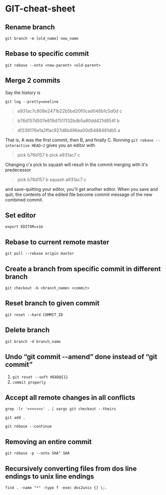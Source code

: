 # GIT-cheat-sheet

## Rename branch
`git branch -m [old_name] new_name`
## Rebase to specific commit
`git rebase --onto <new-parent> <old-parent>`
## Merge 2 commits
Say the history is

`git log --pretty=oneline`

> a931ac7c808e2471b22b5bd20f0cad046b1c5d0d c

> b76d157d507e819d7511132bdb5a80dd421d854f b

> df239176e1a2ffac927d8b496ea00d5488481db5 a

That is, A was the first commit, then B, and finally C.
Running `git rebase --interactive HEAD~2` gives you an editor with

> pick b76d157 b
> pick a931ac7 c

Changing c's pick to squash will result in the commit merging with it's predecessor

> pick b76d157 b
> squash a931ac7 c

and save-quitting your editor, you'll get another editor. When you save and quit, the contents of the edited file become commit message of the new combined commit.
## Set editor
`export EDITOR=vim`
## Rebase to current remote master
`git pull --rebase origin master`
## Create a branch from specific commit in different branch
`git checkout -b <branch_name> <commit>`
## Reset branch to given commit
`git reset --hard COMMIT_ID`
## Delete branch
`git branch -d branch_name`
## Undo “git commit --amend” done instead of “git commit”
1. `git reset --soft HEAD@{1}`
2. `commit properly`
 
## Accept all remote changes in all conflicts

`grep -lr '<<<<<<<' . | xargs git checkout --theirs`

`git add .`

`git rebase --continue`

## Removing an entire commit
`git rebase -p --onto SHA^ SHA`
## Recursively converting files from dos line endings to unix line endings
 `find . -name "*" -type f -exec dos2unix {} \;.`

